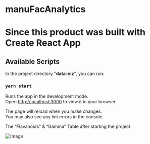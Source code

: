# manuFacAnalytics

# Since this product was built with Create React App
## Available Scripts

In the project directory "**data-viz**", you can run:

### `yarn start`

Runs the app in the development mode.\
Open [http://localhost:3000](http://localhost:3000) to view it in your browser.

The page will reload when you make changes.\
You may also see any lint errors in the console.



The “Flavanoids” & “Gamma” Table after starting the project

![image](https://github.com/krazys/manuFacAnalytics/assets/25668626/3d359e19-7cb1-48dc-a63f-bdf0195a56aa)
